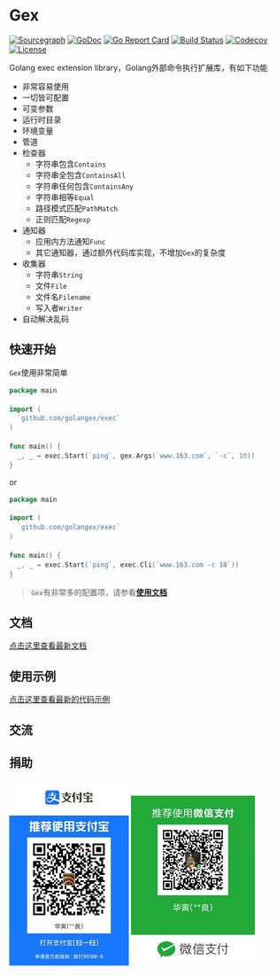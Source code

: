 # Gex

[![Sourcegraph](https://sourcegraph.com/github.com/golangex/exec/-/badge.svg?style=flat-square)](https://sourcegraph.com/github.com/golangex/exec?badge)
[![GoDoc](http://img.shields.io/badge/go-documentation-blue.svg?style=flat-square)](https://pkg.go.dev/github.com/golangex/exec)
[![Go Report Card](https://goreportcard.com/badge/github.com/golangex/exec?style=flat-square)](https://goreportcard.com/report/github.com/golangex/exec)
[![Build Status](https://github.ruijc.com:20443/api/badges/golangex/exec/status.svg)](https://github.ruijc.com:20443/golangex/exec)
[![Codecov](https://img.shields.io/codecov/c/github/golangex/exec.svg?style=flat-square)](https://codecov.io/gh/golangex/exec)
[![License](https://img.shields.io/github/license/golangex/exec)](https://raw.githubusercontent.com/golangex/exec/master/LICENSE)

Golang exec extension library，Golang外部命令执行扩展库，有如下功能

- 非常容易使用
- 一切皆可配置
- 可变参数
- 运行时目录
- 环境变量
- 管道
- 检查器
  - 字符串包含`Contains`
  - 字符串全包含`ContainsAll`
  - 字符串任何包含`ContainsAny`
  - 字符串相等`Equal`
  - 路径模式匹配`PathMatch`
  - 正则匹配`Regexp`
- 通知器
  - 应用内方法通知`Func`
  - 其它通知器，通过额外代码库实现，不增加`Gex`的复杂度
- 收集器
  - 字符串`String`
  - 文件`File`
  - 文件名`Filename`
  - 写入者`Writer`
- 自动解决乱码

## 快速开始

`Gex`使用非常简单

```go
package main

import (
  `github.com/golangex/exec`
)

func main() {
  _, _ = exec.Start(`ping`, gex.Args(`www.163.com`, `-c`, 10))
}
```

or

```go
package main

import (
  `github.com/golangex/exec`
)

func main() {
  _, _ = exec.Start(`ping`, exec.Cli(`www.163.com -c 10`))
}
```

> `Gex`有非常多的配置项，请参看[**使用文档**](https://gex.storezhang.tech)

## 文档

[点击这里查看最新文档](https://gex.storezhang.tech)

## 使用示例

[点击这里查看最新的代码示例](https://github.com/golangex/example)

## 交流

## 捐助

![支持宝](https://github.com/storezhang/donate/raw/master/alipay-small.jpg)
![微信](https://github.com/storezhang/donate/raw/master/weipay-small.jpg)
